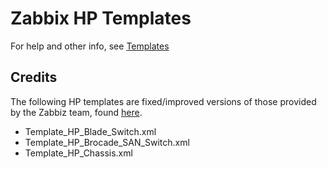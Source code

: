 # Zabbix HP Templates
For help and other info, see [Templates](https://github.com/dougti/Zabbix)

## Credits
The following HP templates are fixed/improved versions of those provided by the Zabbiz team, found [here](https://share.zabbix.com/network_devices/cat-hp/template-hp-chassis-brocade-blade).
* Template_HP_Blade_Switch.xml
* Template_HP_Brocade_SAN_Switch.xml
* Template_HP_Chassis.xml
